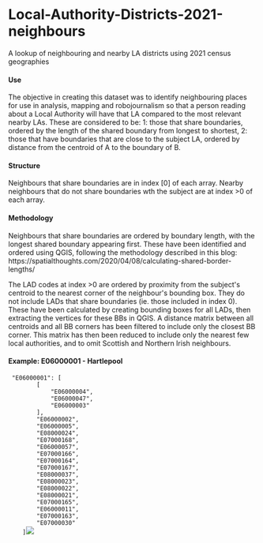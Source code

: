 # Local-Authority-Districts-2021-neighbours
A lookup of neighbouring and nearby LA districts using 2021 census geographies

<h4>Use</h4>
The objective in creating this dataset was to identify neighbouring places for use in analysis, mapping and robojournalism so that a person reading about a Local Authority will have that LA compared to the most relevant nearby LAs. These are considered to be:
1: those that share boundaries, ordered by the length of the shared boundary from longest to shortest,
2: those that have boundaries that are close to the subject LA, ordered by distance from the centroid of A to the boundary of B.

<h4>Structure</h4>
Neighbours that share boundaries are in index [0] of each array. 
Nearby neighbours that do not share boundaries wth the subject are at index >0 of each array.

<h4>Methodology</h4>
Neighbours that share boundaries are ordered by boundary length, with the longest shared boundary appearing first. These have been identified and ordered using QGIS, following the methodology described in this blog:  https://spatialthoughts.com/2020/04/08/calculating-shared-border-lengths/

The LAD codes at index >0 are ordered by proximity from the subject's centroid to the nearest corner of the neighbour's bounding box. They do not include LADs that share boundaries (ie. those included in index 0). These have been calculated by creating bounding boxes for all LADs, then extracting the vertices for these BBs in QGIS. A distance matrix between all centroids and all BB corners has been filtered to include only the closest BB corner. This matrix has then been reduced to include only the nearest few local authorities, and to omit Scottish and Northern Irish neighbours.

<h4>Example: E06000001 - Hartlepool</h4>
   <code> "E06000001": [
        [
            "E06000004",
            "E06000047",
            "E06000003"
        ],
        "E06000002",
        "E06000005",
        "E08000024",
        "E07000168",
        "E06000057",
        "E07000166",
        "E07000164",
        "E07000167",
        "E08000037",
        "E08000023",
        "E08000022",
        "E08000021",
        "E07000165",
        "E06000011",
        "E07000163",
        "E07000030"
    ]</code><img src="https://user-images.githubusercontent.com/6584653/156748843-7f2355ed-52f2-42c9-85a0-fb821e4948ee.png"></img>

